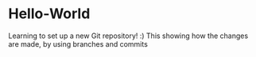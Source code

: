 # Hello-World
Learning to set up a new Git repository! :)
This showing how the changes are made, by using branches and commits
